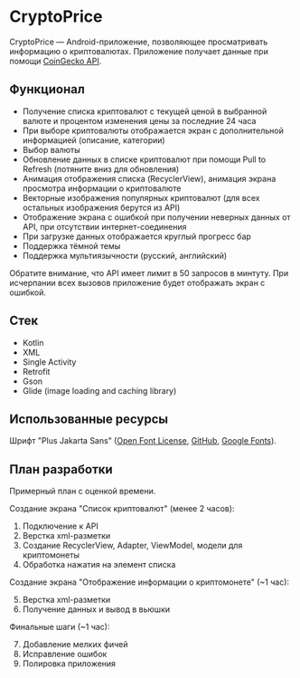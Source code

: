 # CryptoPrice

CryptoPrice — Android-приложение, позволяющее просматривать информацию о криптовалютах. Приложение получает данные при помощи [CoinGecko API](https://www.coingecko.com/ru/api/documentation).

## Функционал

- Получение списка криптовалют с текущей ценой в выбранной валюте и процентом изменения цены за последние 24 часа
- При выборе криптовалюты отображается экран с дополнительной информацией (описание, категории)
- Выбор валюты
- Обновление данных в списке криптовалют при помощи Pull to Refresh (потяните вниз для обновления)
- Анимация отображения списка (RecyclerView), анимация экрана просмотра информации о криптовалюте
- Векторные изображения популярных криптовалют (для всех остальных изображения берутся из API)
- Отображение экрана с ошибкой при получении неверных данных от API, при отсутствии интернет-соединения
- При загрузке данных отображается круглый прогресс бар
- Поддержка тёмной темы
- Поддержка мультиязычности (русский, английский)

Обратите внимание, что API имеет лимит в 50 запросов в минтуту. При исчерпании всех вызовов приложение будет отображать экран с ошибкой.

## Стек

- Kotlin
- XML
- Single Activity
- Retrofit
- Gson
- Glide (image loading and caching library)

## Использованные ресурсы

Шрифт "Plus Jakarta Sans" ([Open Font License](http://scripts.sil.org/OFL), [GitHub](https://github.com/tokotype/PlusJakartaSans), [Google Fonts](https://fonts.google.com/specimen/Plus+Jakarta+Sans)).

## План разработки

Примерный план с оценкой времени.

Создание экрана "Список криптовалют" (менее 2 часов):

1. Подключение к API
2. Верстка xml-разметки
3. Создание RecyclerView, Adapter, ViewModel, модели для криптомонеты
4. Обработка нажатия на элемент списка

Создание экрана "Отображение информации о криптомонете" (~1 час):

5. Верстка xml-разметки
6. Получение данных и вывод в вьюшки

Финальные шаги (~1 час):

7. Добавление мелких фичей
8. Исправление ошибок
9. Полировка приложения
